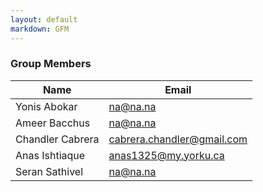 ```yaml
---
layout: default
markdown: GFM
---
```


### Group Members
| Name | Email |
|------|-------|
| Yonis Abokar  | na@na.na |
| Ameer Bacchus | na@na.na |
| Chandler Cabrera | cabrera.chandler@gmail.com |
| Anas Ishtiaque | anas1325@my.yorku.ca |
| Seran Sathivel | na@na.na |

